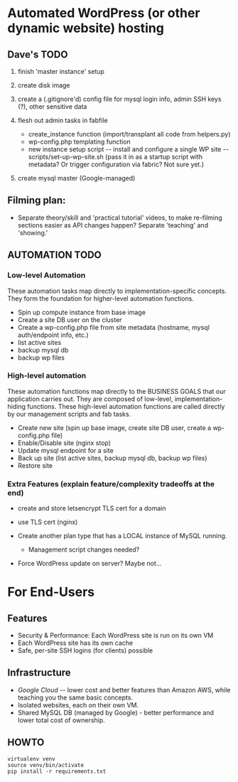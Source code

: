 # Automated WordPress (or other dynamic website) hosting


## Dave's TODO

1. finish 'master instance' setup
1. create disk image
1. create a (.gitignore'd) config file for mysql login info, admin SSH keys (?), other sensitive data
1. flesh out admin tasks in fabfile
    - create_instance function (import/transplant all code from helpers.py)
    - wp-config.php templating function
    - new instance setup script -- install and configure a single WP site -- scripts/set-up-wp-site.sh (pass it in as a startup script with metadata? Or trigger configuration via fabric? Not sure yet.)

1. create mysql master (Google-managed)



## Filming plan:

- Separate theory/skill and 'practical tutorial' videos, to make re-filming sections easier as API changes happen? Separate 'teaching' and 'showing.'




## AUTOMATION TODO


### Low-level Automation

These automation tasks map directly to implementation-specific concepts. They form the foundation for higher-level automation functions.

- Spin up compute instance from base image
- Create a site DB user on the cluster
- Create a wp-config.php file from site metadata (hostname, mysql auth/endpoint info, etc.)
- list active sites
- backup mysql db
- backup wp files


### High-level automation

These automation functions map directly to the BUSINESS GOALS that our application carries out. They are composed of low-level, implementation-hiding functions. These high-level automation functions are called directly by our management scripts and fab tasks.

- Create new site (spin up base image, create site DB user, create a wp-config.php file)
- Enable/Disable site (nginx stop)
- Update mysql endpoint for a site
- Back up site (list active sites, backup mysql db, backup wp files)
- Restore site



### Extra Features (explain feature/complexity tradeoffs at the end)

- create and store letsencrypt TLS cert for a domain
- use TLS cert (nginx)

- Create another plan type that has a LOCAL instance of MySQL running.
    - Management script changes needed?

- Force WordPress update on server? Maybe not...









# For End-Users

## Features

- Security & Performance: Each WordPress site is run on its own VM
- Each WordPress site has its own cache
- Safe, per-site SSH logins (for clients) possible



## Infrastructure

- *Google Cloud* -- lower cost and better features than Amazon AWS, while teaching you the same basic concepts.
- Isolated websites, each on their own VM.
- Shared MySQL DB (managed by Google) - better performance and lower total cost of ownership.



## HOWTO

    virtualenv venv
    source venv/bin/activate
    pip install -r requirements.txt


